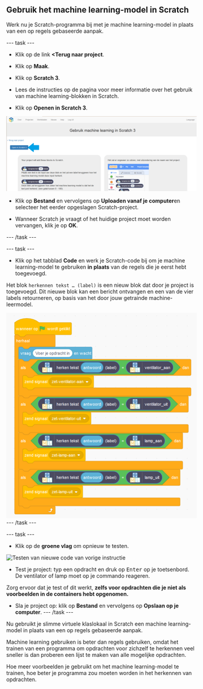 ## Gebruik het machine learning-model in Scratch

Werk nu je Scratch-programma bij met je machine learning-model in plaats van een op regels gebaseerde aanpak.

--- task ---
+ Klik op de link **<Terug naar project**.

+ Klik op **Maak**.

+ Klik op **Scratch 3**.

+ Lees de instructies op de pagina voor meer informatie over het gebruik van machine learning-blokken in Scratch.

+ Klik op **Openen in Scratch 3**.

![annotatie wijzend op Open in scratch 3 knop](images/open-scratch-3-annotated.png)

+ Klik op **Bestand** en vervolgens op **Uploaden vanaf je computer**en selecteer het eerder opgeslagen Scratch-project.

+ Wanneer Scratch je vraagt of het huidige project moet worden vervangen, klik je op **OK**.

--- /task ---

--- task ---

+ Klik op het tabblad **Code** en werk je Scratch-code bij om je machine learning-model te gebruiken **in plaats** van de regels die je eerst hebt toegevoegd.

Het blok `herkennen tekst … (label)` is een nieuw blok dat door je project is toegevoegd. Dit nieuwe blok kan een bericht ontvangen en een van de vier labels retourneren, op basis van het door jouw getrainde machine-leermodel.

![Nieuwe scratch-code inclusief nieuwe machine learning blokken](images/code-new-blocks.png) --- /task ---

--- task ---
+ Klik op de **groene vlag** om opnieuw te testen.

![Testen van nieuwe code van vorige instructie](images/test-with-new-blocks-annotated)

+ Test je project: typ een opdracht en druk op <kbd>Enter</kbd> op je toetsenbord. De ventilator of lamp moet op je commando reageren.

Zorg ervoor dat je test of dit werkt, **zelfs voor opdrachten die je niet als voorbeelden in de containers hebt opgenomen.**

+ Sla je project op: klik op **Bestand** en vervolgens op **Opslaan op je computer**. --- /task ---

Nu gebruikt je slimme virtuele klaslokaal in Scratch een machine learning-model in plaats van een op regels gebaseerde aanpak.

Machine learning gebruiken is beter dan regels gebruiken, omdat het trainen van een programma om opdrachten voor zichzelf te herkennen veel sneller is dan proberen een lijst te maken van alle mogelijke opdrachten.

Hoe meer voorbeelden je gebruikt om het machine learning-model te trainen, hoe beter je programma zou moeten worden in het herkennen van opdrachten.
